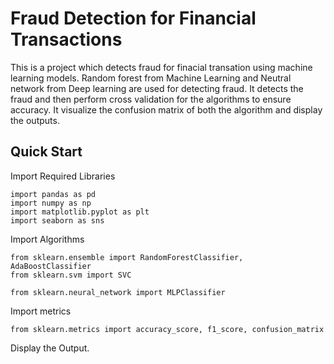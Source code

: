 # Fraud Detection for Financial Transactions
This is a project which detects fraud for finacial transation using machine learning models. Random forest from Machine Learning and Neutral network from Deep learning are used for detecting fraud. It detects the fraud and then perform cross validation for the algorithms to ensure accuracy. It visualize the confusion matrix of both the algorithm and display the outputs.
## Quick Start
Import Required Libraries
```
import pandas as pd
import numpy as np
import matplotlib.pyplot as plt
import seaborn as sns
```
Import Algorithms
```
from sklearn.ensemble import RandomForestClassifier, AdaBoostClassifier
from sklearn.svm import SVC
```
```
from sklearn.neural_network import MLPClassifier
```
Import metrics
```
from sklearn.metrics import accuracy_score, f1_score, confusion_matrix
```
Display the Output.

